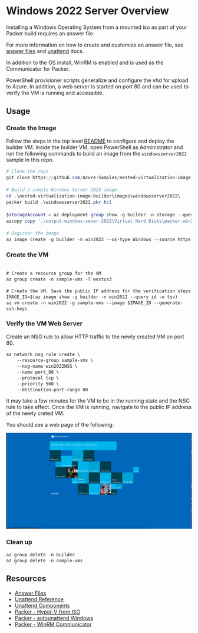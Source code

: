 # Windows 2022 Server Overview

Installing a Windows Operating System from a mounted iso as part of your Packer build requires an answer file. 

For more information on how to create and customize an answer file, see [answer files](https://docs.microsoft.com/en-us/windows-hardware/manufacture/desktop/update-windows-settings-and-scripts-create-your-own-answer-file-sxs?view=windows-11) and [unattend](https://docs.microsoft.com/en-us/windows-hardware/customize/desktop/unattend/) docs.

In addition to the OS install, WinRM is enabled and is used as the  Communicator for Packer.

PowerShell provisioner scripts generalize and configure the vhd for upload to Azure. In addition, a web server is started on port 80 and can be used to verify the VM is running and accessible. 

## Usage

### Create the Image

Follow the steps in the top level [README](../../README.md) to configure and deploy the builder VM. Inside the builder VM, open PowerShell as Administrator and run the following commands to build an image from the `windowsserver2022` sample in this repo.


``` powershell
# Clone the repo
git clone https://github.com/Azure-Samples/nested-virtualization-image-builder --config core.autocrlf=input

# Build a sample Windows Server 2022 image
cd .\nested-virtualization-image-builder\images\windowsserver2022\
packer build .\windowsserver2022.pkr.hcl

$storageAccount = az deployment group show -g builder -n storage --query 'properties.outputs.storageAccount.value' -o tsv
azcopy copy '.\output-windows-sever-2022\Virtual Hard Disks\packer-win2022.vhd' "https://$storageAccount.blob.core.windows.net/images/win2022.vhd"

# Register the image
az image create -g builder -n win2022 --os-type Windows --source https://$storageAccount.windows.net/images/win2022.vhd

```

### Create the VM

```shell

# Create a resource group for the VM
az group create -n sample-vms -l westus3

# Create the VM. Save the public IP address for the verification steps 
IMAGE_ID=$(az image show -g builder -n win2022 --query id -o tsv)
az vm create -n win2022 -g sample-vms --image $IMAGE_ID --generate-ssh-keys 

```

### Verify the VM Web Server

Create an NSG rule to allow HTTP traffic to the newly created VM on port 80.

```shell
az network nsg rule create \
    --resource-group sample-vms \
    --nsg-name win2022NSG \
    --name port_80 \
    --protocol tcp \
    --priority 500 \
    --destination-port-range 80
```

It may take a few minutes for the VM to be in the running state and the NSG rule to take effect. Once the VM is running, navigate to the public IP address of the newly creted VM.

You should see a web page of the following:

![IIS Web Page](../../docs/iis-web-page-sample.png)


### Clean up

```shell
az group delete -n builder
az group delete -n sample-vms
```


## Resources

- [Answer Files](https://docs.microsoft.com/en-us/windows-hardware/manufacture/desktop/update-windows-settings-and-scripts-create-your-own-answer-file-sxs?view=windows-11)
- [Unattend Reference](https://docs.microsoft.com/en-us/windows-hardware/customize/desktop/unattend/)
- [Unattend Components](https://docs.microsoft.com/en-us/windows-hardware/customize/desktop/unattend/components-b-unattend)
- [Packer - Hyper-V from ISO](https://www.packer.io/plugins/builders/hyperv/iso)
- [Packer - autounattend Windows](https://www.packer.io/guides/automatic-operating-system-installs/autounattend_windows)
- [Packer - WinRM Communicator](https://www.packer.io/docs/communicators/winrm)